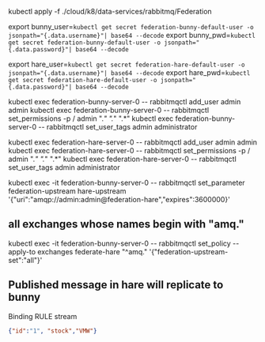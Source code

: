 kubectl apply -f ./cloud/k8/data-services/rabbitmq/Federation



export bunny_user=`kubectl get secret federation-bunny-default-user -o jsonpath="{.data.username}"| base64 --decode`
export bunny_pwd=`kubectl get secret federation-bunny-default-user -o jsonpath="{.data.password}"| base64 --decode`

export hare_user=`kubectl get secret federation-hare-default-user -o jsonpath="{.data.username}"| base64 --decode`
export hare_pwd=`kubectl get secret federation-hare-default-user -o jsonpath="{.data.password}"| base64 --decode`


kubectl exec federation-bunny-server-0  -- rabbitmqctl add_user admin admin
kubectl exec federation-bunny-server-0 -- rabbitmqctl set_permissions  -p / admin ".*" ".*" ".*"
kubectl exec federation-bunny-server-0 -- rabbitmqctl set_user_tags admin administrator


kubectl exec federation-hare-server-0  -- rabbitmqctl add_user admin admin
kubectl exec federation-hare-server-0 -- rabbitmqctl set_permissions  -p / admin ".*" ".*" ".*"
kubectl exec federation-hare-server-0 -- rabbitmqctl set_user_tags admin administrator

kubectl exec -it federation-bunny-server-0 -- rabbitmqctl set_parameter federation-upstream hare-upstream '{"uri":"amqp://admin:admin@federation-hare","expires":3600000}'

##  all exchanges whose names begin with "amq."

kubectl exec -it federation-bunny-server-0 -- rabbitmqctl set_policy --apply-to exchanges federate-hare "^amq\." '{"federation-upstream-set":"all"}'

## Published message in hare will replicate to bunny

Binding RULE
stream


```json
{"id":"1", "stock","VMW"}
```